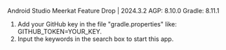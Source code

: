Android Studio Meerkat Feature Drop | 2024.3.2 AGP: 8.10.0 Gradle: 8.11.1


1. Add your GitHub key in the file "gradle.properties" like: GITHUB_TOKEN=YOUR_KEY.
2. Input the keywords in the search box to start this app.
